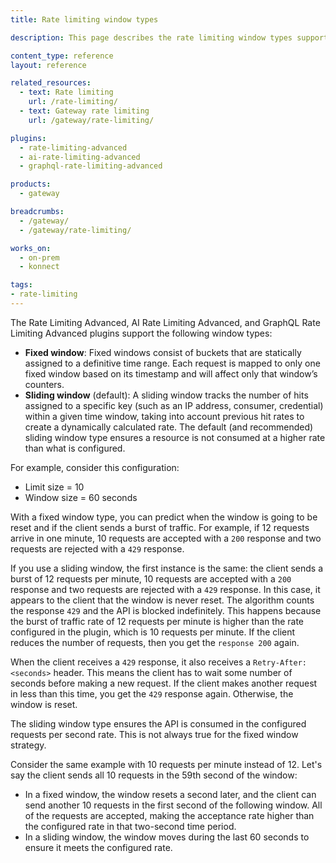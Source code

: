 ```yaml
---
title: Rate limiting window types

description: This page describes the rate limiting window types supported by {{site.base_gateway}} plugins.

content_type: reference
layout: reference

related_resources:
  - text: Rate limiting
    url: /rate-limiting/
  - text: Gateway rate limiting
    url: /gateway/rate-limiting/

plugins:
  - rate-limiting-advanced
  - ai-rate-limiting-advanced
  - graphql-rate-limiting-advanced

products:
  - gateway

breadcrumbs:
  - /gateway/
  - /gateway/rate-limiting/

works_on:
  - on-prem
  - konnect

tags:
- rate-limiting
---
```


The Rate Limiting Advanced, AI Rate Limiting Advanced, and GraphQL Rate Limiting Advanced plugins support the following window types:

* **Fixed window**: Fixed windows consist of buckets that are statically assigned to a definitive time range. Each request is mapped to only one fixed window based on its timestamp and will affect only that window’s counters.
* **Sliding window** (default): A sliding window tracks the number of hits assigned to a specific key (such as an IP address, consumer, credential) within a given time window, taking into account previous hit rates to create a dynamically calculated rate.
The default (and recommended) sliding window type ensures a resource is not consumed at a higher rate than what is configured.

For example, consider this configuration:

* Limit size = 10
* Window size = 60 seconds

With a fixed window type, you can predict when the window is going to be reset and if the client sends a burst of traffic. For example, if 12 requests arrive in one minute, 10 requests are accepted with a `200` response and two requests are rejected with a `429` response.

If you use a sliding window, the first instance is the same: the client sends a burst of 12 requests per minute, 10 requests are accepted with a `200` response and two requests are rejected with a `429` response. 
In this case, it appears to the client that the window is never reset.
The algorithm counts the response `429` and the API is blocked indefinitely.
This happens because the burst of traffic rate of 12 requests per minute is higher than the rate configured in the plugin, which is 10 requests per minute. 
If the client reduces the number of requests, then you get the `response 200` again.

When the client receives a `429` response, it also receives a `Retry-After:<seconds>` header. This means the client has to wait some number of seconds before making a new request. 
If the client makes another request in less than this time, you get the `429` response again. Otherwise, the window is reset.

The sliding window type ensures the API is consumed in the configured requests per second rate. 
This is not always true for the fixed window strategy. 

Consider the same example with 10 requests per minute instead of 12. 
Let's say the client sends all 10 requests in the 59th second of the window:
* In a fixed window, the window resets a second later, and the client can send another 10 requests in the first second of the following window. All of the requests are accepted, making the acceptance rate higher than the configured rate in that two-second time period.
* In a sliding window, the window moves during the last 60 seconds to ensure it meets the configured rate.